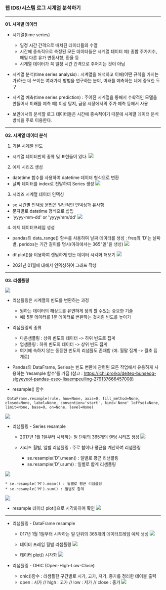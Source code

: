### 웹 IDS/시스템 로그 시계열 분석하기

- - - 

**01. 시계열 데이터**
- 시계열(time series)
  * 일정 시간 간격으로 배치된 데이터들의 수열
  * 시간에 종속적으로 측정된 모든 데이터들은 시계열 데이터 
    예) 종합 주가지수, 매일 다른 유가 변동사항, 환율 등
  * 시계열 데이터가 꼭 일정 시간 간격으로 주어지는 것이 아님
  
- 시계열 분석(time series analysis)
 : 시계열을 해석하고 이해(어떤 규칙을 가지는가)하는 데 쓰이는 여러가지 방법을 연구하는 분야, 미래를 예측하는 데에 중요한 도구
 
- 시계열 예측(time series prediction)
 : 주어진 시계열을 통해서 수학적인 모델을 만들어서 미래를 예측
 예) 이상 탐지, 금융 시장에서의 주가 예측 등에서 사용

- 보안에서의 분석할 로그 데이터들은 시간에 종속적이기 때문에 시계열 데이터 분석 방식을 주로 이용한다.
 
- - -
**02. 시계열 데이터 분석** 

1. 기본 시계열 빈도
* 시계열 데이터만의 종류 및 표현들이 있다.
![](https://images.velog.io/images/hm1lee/post/55ed95a7-1c24-4ea1-bcee-4aaca1ffb1ce/image.png)

2. 예제 시리즈 생성
- datetime 함수를 사용하여 datetime 데이터 형식으로 변환
- 날짜 데이터를 index로 전달하여 Series 생성
![](https://images.velog.io/images/hm1lee/post/ac5abb1a-0ac5-47c3-8d2f-91fe613d2c45/image.png)

3. 시리즈 시계열 데이터 인덱싱
- se 시간별 인덱싱 문법은 일반적인 인덱싱과 유사함
- 문자열로 datatime 형식으로 삽입
- 'yyyy-mm-dd' or 'yyyy/mm/dd'
![](https://images.velog.io/images/hm1lee/post/640aa885-f10e-4e02-8f4f-651ba1c6ff5e/image.png)

4. 예제 데이터프레임 생성
- pandas의 data_range() 함수를 사용하여 날짜 데이터를 생성
: freq의 'D'는 날짜 별, peridos는 기간 길이를 명시(아래에서는 365"일"을 생성)
![](https://images.velog.io/images/hm1lee/post/36207057-6964-4cc1-b732-b37514ad6a69/image.png)

- df.plot()을 이용하여 랜덤하게 만든 데이터 시각화 해보기
![](https://images.velog.io/images/hm1lee/post/7f1fa6b5-4bbc-483d-9888-a07dc50df130/image.png)

- 2021년 01월에 대해서 인덱싱하여 그래프 작성

- - -

**03. 리샘플링**

![](https://images.velog.io/images/hm1lee/post/9eeef297-d2a1-46fe-92c1-2e15df880a57/image.png)

- 리샘플링은 시계열의 빈도를 변환하는 과정
  * 원하는 데이터의 해상도를 유연하게 정의 할 수있는 중요한 기술     
  * 예) 5분 데이터를 1분 데이터로 변환하는 것처럼 빈도를 높이기

 - 리샘플링의 종류
   - 다운샘플링 : 상위 빈도의 데이터 -> 하위 빈도로 집계
   - 업샘플링 : 하위 빈도의 데이터 -> 상위 빈도 집계
   - 여기에 속하지 않는 동등한 빈도의 리샘플도 존재함 (예. 월말 집계 -> 월초 집계로)


 - Pandas의 DataFrame, Series는 빈도 변환에 관련된 모든 작업에서 유용하게 사용하는 'resample 함수'를 가짐
(참고 : https://ichi.pro/ko/deiteo-bunseog-sigyeyeol-pandas-eseo-lisaempeulling-279137666457008)



* resample() 함수
```
 DataFrame.resample(rule, how=None, axis=0, fill_method=None, closed=None, label=None, convention='start', kind='None' loffset=None, limit=None, base=0, on=None, level=None)

```
![](https://images.velog.io/images/hm1lee/post/d95fe88f-086c-4705-913c-a1094168d857/image.png)


* 리샘플링 - Series resample
  - 2017년 1월 1일부터 시작하는 일 단위의 365개의 랜덤 시리즈 생성
![](https://images.velog.io/images/hm1lee/post/15553d18-0b95-415e-a704-188018c3e850/image.png)

  - 시리즈 월별, 일별 리샘플링 : 주로 합이나 평균을 계산하여 리샘플링
    * se.resample('D').mean() : 일별로 평균 리샘플링
    * se.resample('D').sum() : 일별로 합계 리샘플링
  
 ![](https://images.velog.io/images/hm1lee/post/ba22e79f-4bf1-442a-82b5-827c6242b525/image.png)
 
   
    * se.resample('M').mean() : 월별로 평균 리샘플링
    * se.resample('M').sum() : 월별로 합계 
  
 ![](https://images.velog.io/images/hm1lee/post/22913a93-abca-4cc3-9b31-37de0da0d2d0/image.png)

   * resample 데이터 plot()으로 시각화하여 확인
![](https://images.velog.io/images/hm1lee/post/a2df249f-8cef-4622-998e-2b0f16c6a528/image.png)

- - -
* 리샘플링 - DataFrame resample
  * 017년 1월 1일부터 시작하는 일 단위의 365개의 데이터프레임 예제 생성
![](https://images.velog.io/images/hm1lee/post/808c89fe-0a06-4070-b64d-a1ef2c576406/image.png)

  * 데이터 프레임 월별 리샘플링
![](https://images.velog.io/images/hm1lee/post/21f8d36f-5602-4cee-ab1a-9bda065dcdc5/image.png)

  * 데이터 plot() 시각화
![](https://images.velog.io/images/hm1lee/post/745515ec-be98-4f8a-90d9-295185fbe154/image.png)


* 리샘플링 - OHIC (Open-High-Low-Close)
   * ohic()함수 : 리샘플한 구간별로 시가, 고가, 저가, 종가를 정리한 테이블 출력
   * open : 시가 // high : 고가 // low : 저가 // close : 종가
![](https://images.velog.io/images/hm1lee/post/14b14ff4-6ca4-499e-af90-e3f87eab869d/image.png)

